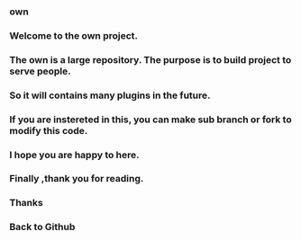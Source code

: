 ### own
### Welcome to the own project.
### The own is a large repository. The purpose is to build project to serve people. 
### So it will contains many plugins in the future.
### If you are instereted in this, you can make sub branch or fork to modify this code.
### I hope you are happy to here.
### Finally ,thank you for reading.
### 
### Thanks
###
### Back to Github
### 

